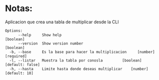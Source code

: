 # Notas:
Aplicacion que crea una tabla de multiplicar desde la CLI
``` 
Options:
      --help     Show help                                             [boolean]
      --version  Show version number                                   [boolean]
  -b, --base     Es la base para hacer la multiplicacion     [number] [required]
  -l, --listar   Muestra la tabla por conosla         [boolean] [default: false]
  -h, --hasta    Limite hasta donde deseas multiplicar    [number] [default: 10]
```

